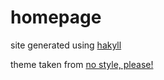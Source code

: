 # homepage

site generated using [hakyll](http://jaspervdj.be/hakyll)

theme taken from [no style, please!](https://github.com/riggraz/no-style-please)
